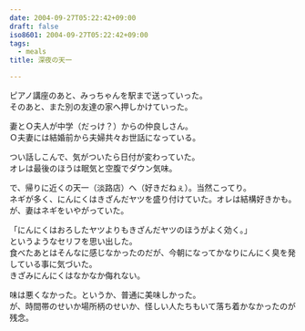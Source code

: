 ```yaml
---
date: 2004-09-27T05:22:42+09:00
draft: false
iso8601: 2004-09-27T05:22:42+09:00
tags:
  - meals
title: 深夜の天一

---
```


<div class="entry-body">
  <p>ピアノ講座のあと、みっちゃんを駅まで送っていった。<br />
    そのあと、また別の友達の家へ押しかけていった。</p>

  <p>妻とＯ夫人が中学（だっけ？）からの仲良しさん。<br />
    Ｏ夫妻には結婚前から夫婦共々お世話になっている。</p>

  <p>つい話しこんで、気がついたら日付が変わっていた。<br />
    オレは最後のほうは眠気と空腹でダウン気味。</p>

  <p>で、帰りに近くの天一（淡路店）へ（好きだねぇ）。当然こってり。<br />
    ネギが多く、にんにくはきざんだヤツを盛り付けていた。オレは結構好きかも。<br />
    が、妻はネギをいやがっていた。</p>

  <p>「にんにくはおろしたヤツよりもきざんだヤツのほうがよく効く。」<br />
    というようなセリフを思い出した。<br />
    食べたあとはそんなに感じなかったのだが、今朝になってかなりにんにく臭を発している事に気づいた。<br />
    きざみにんにくはなかなか侮れない。</p>

  <p>味は悪くなかった。というか、普通に美味しかった。<br />
    が、時間帯のせいか場所柄のせいか、怪しい人たちもいて落ち着かなかったのが残念。</p>
</div>
